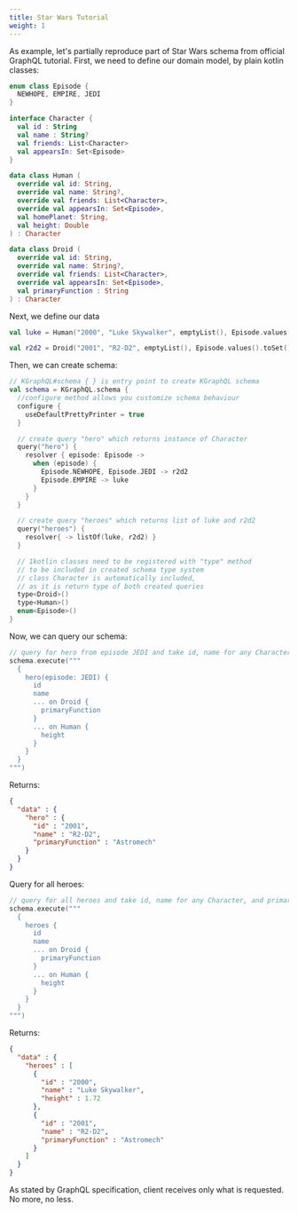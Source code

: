 ```yaml
---
title: Star Wars Tutorial
weight: 1
---
```


As example, let's partially reproduce part of Star Wars schema from official GraphQL tutorial. First, we need to define
our domain model, by plain kotlin classes:

```kotlin
enum class Episode {
  NEWHOPE, EMPIRE, JEDI
}

interface Character {
  val id : String
  val name : String?
  val friends: List<Character>
  val appearsIn: Set<Episode>
}

data class Human (
  override val id: String,
  override val name: String?,
  override val friends: List<Character>,
  override val appearsIn: Set<Episode>,
  val homePlanet: String,
  val height: Double
) : Character

data class Droid (
  override val id: String,
  override val name: String?,
  override val friends: List<Character>,
  override val appearsIn: Set<Episode>,
  val primaryFunction : String
) : Character
```

Next, we define our data

```kotlin
val luke = Human("2000", "Luke Skywalker", emptyList(), Episode.values().toSet(), "Tatooine", 1.72)

val r2d2 = Droid("2001", "R2-D2", emptyList(), Episode.values().toSet(), "Astromech")
```

Then, we can create schema:

```kotlin
// KGraphQL#schema { } is entry point to create KGraphQL schema
val schema = KGraphQL.schema {
  //configure method allows you customize schema behaviour
  configure {
    useDefaultPrettyPrinter = true
  }

  // create query "hero" which returns instance of Character
  query("hero") {
    resolver { episode: Episode ->
      when (episode) {
        Episode.NEWHOPE, Episode.JEDI -> r2d2
        Episode.EMPIRE -> luke
      }
    }
  }

  // create query "heroes" which returns list of luke and r2d2
  query("heroes") {
    resolver{ -> listOf(luke, r2d2) }
  }

  // 1kotlin classes need to be registered with "type" method 
  // to be included in created schema type system
  // class Character is automatically included, 
  // as it is return type of both created queries  
  type<Droid>()
  type<Human>()
  enum<Episode>()
}
```

Now, we can query our schema:

```kotlin
// query for hero from episode JEDI and take id, name for any Character, and primaryFunction for Droid or height for Human
schema.execute("""
  {
    hero(episode: JEDI) {
      id
      name
      ... on Droid {
        primaryFunction
      }
      ... on Human {
        height
      }
    }
  }
""")
```

Returns:

```json
{
  "data" : {
    "hero" : {
      "id" : "2001",
      "name" : "R2-D2",
      "primaryFunction" : "Astromech"
    }
  }
}
```

Query for all heroes:

```kotlin
// query for all heroes and take id, name for any Character, and primaryFunction for Droid or height for Human
schema.execute("""
  {
    heroes {
      id
      name
      ... on Droid {
        primaryFunction
      }
      ... on Human {
        height
      }
    }
  }
""")
```

Returns:

```json
{
  "data" : {
    "heroes" : [
      {
        "id" : "2000",
        "name" : "Luke Skywalker",
        "height" : 1.72
      },
      {
        "id" : "2001",
        "name" : "R2-D2",
        "primaryFunction" : "Astromech"
      }
    ]
  }
}
```

As stated by GraphQL specification, client receives only what is requested. No more, no less.

